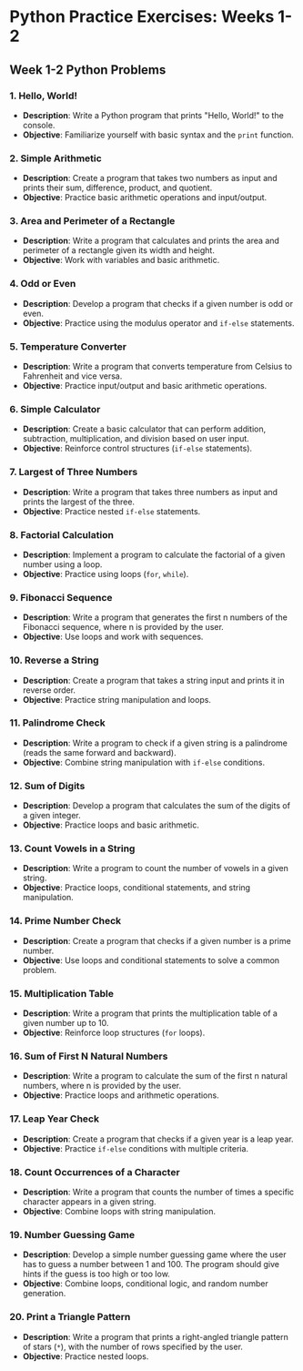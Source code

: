 # Python Practice Exercises: Weeks 1-2

## Week 1-2 Python Problems

### 1. Hello, World!
- **Description**: Write a Python program that prints "Hello, World!" to the console.
- **Objective**: Familiarize yourself with basic syntax and the `print` function.

### 2. Simple Arithmetic
- **Description**: Create a program that takes two numbers as input and prints their sum, difference, product, and quotient.
- **Objective**: Practice basic arithmetic operations and input/output.

### 3. Area and Perimeter of a Rectangle
- **Description**: Write a program that calculates and prints the area and perimeter of a rectangle given its width and height.
- **Objective**: Work with variables and basic arithmetic.

### 4. Odd or Even
- **Description**: Develop a program that checks if a given number is odd or even.
- **Objective**: Practice using the modulus operator and `if-else` statements.

### 5. Temperature Converter
- **Description**: Write a program that converts temperature from Celsius to Fahrenheit and vice versa.
- **Objective**: Practice input/output and basic arithmetic operations.

### 6. Simple Calculator
- **Description**: Create a basic calculator that can perform addition, subtraction, multiplication, and division based on user input.
- **Objective**: Reinforce control structures (`if-else` statements).

### 7. Largest of Three Numbers
- **Description**: Write a program that takes three numbers as input and prints the largest of the three.
- **Objective**: Practice nested `if-else` statements.

### 8. Factorial Calculation
- **Description**: Implement a program to calculate the factorial of a given number using a loop.
- **Objective**: Practice using loops (`for`, `while`).

### 9. Fibonacci Sequence
- **Description**: Write a program that generates the first n numbers of the Fibonacci sequence, where n is provided by the user.
- **Objective**: Use loops and work with sequences.

### 10. Reverse a String
- **Description**: Create a program that takes a string input and prints it in reverse order.
- **Objective**: Practice string manipulation and loops.

### 11. Palindrome Check
- **Description**: Write a program to check if a given string is a palindrome (reads the same forward and backward).
- **Objective**: Combine string manipulation with `if-else` conditions.

### 12. Sum of Digits
- **Description**: Develop a program that calculates the sum of the digits of a given integer.
- **Objective**: Practice loops and basic arithmetic.

### 13. Count Vowels in a String
- **Description**: Write a program to count the number of vowels in a given string.
- **Objective**: Practice loops, conditional statements, and string manipulation.

### 14. Prime Number Check
- **Description**: Create a program that checks if a given number is a prime number.
- **Objective**: Use loops and conditional statements to solve a common problem.

### 15. Multiplication Table
- **Description**: Write a program that prints the multiplication table of a given number up to 10.
- **Objective**: Reinforce loop structures (`for` loops).

### 16. Sum of First N Natural Numbers
- **Description**: Write a program to calculate the sum of the first n natural numbers, where n is provided by the user.
- **Objective**: Practice loops and arithmetic operations.

### 17. Leap Year Check
- **Description**: Create a program that checks if a given year is a leap year.
- **Objective**: Practice `if-else` conditions with multiple criteria.

### 18. Count Occurrences of a Character
- **Description**: Write a program that counts the number of times a specific character appears in a given string.
- **Objective**: Combine loops with string manipulation.

### 19. Number Guessing Game
- **Description**: Develop a simple number guessing game where the user has to guess a number between 1 and 100. The program should give hints if the guess is too high or too low.
- **Objective**: Combine loops, conditional logic, and random number generation.

### 20. Print a Triangle Pattern
- **Description**: Write a program that prints a right-angled triangle pattern of stars (`*`), with the number of rows specified by the user.
- **Objective**: Practice nested loops.
